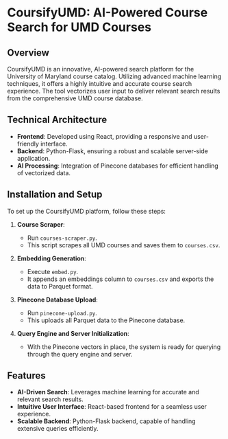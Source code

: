 # CoursifyUMD: AI-Powered Course Search for UMD Courses

## Overview

CoursifyUMD is an innovative, AI-powered search platform for the University of Maryland course catalog. Utilizing advanced machine learning techniques, it offers a highly intuitive and accurate course search experience. The tool vectorizes user input to deliver relevant search results from the comprehensive UMD course database.

## Technical Architecture

- **Frontend**: Developed using React, providing a responsive and user-friendly interface.
- **Backend**: Python-Flask, ensuring a robust and scalable server-side application.
- **AI Processing**: Integration of Pinecone databases for efficient handling of vectorized data.

## Installation and Setup

To set up the CoursifyUMD platform, follow these steps:

1. **Course Scraper**: 
   - Run `courses-scraper.py`.
   - This script scrapes all UMD courses and saves them to `courses.csv`.

2. **Embedding Generation**: 
   - Execute `embed.py`.
   - It appends an embeddings column to `courses.csv` and exports the data to Parquet format.

3. **Pinecone Database Upload**: 
   - Run `pinecone-upload.py`.
   - This uploads all Parquet data to the Pinecone database.

4. **Query Engine and Server Initialization**: 
   - With the Pinecone vectors in place, the system is ready for querying through the query engine and server.

## Features

- **AI-Driven Search**: Leverages machine learning for accurate and relevant search results.
- **Intuitive User Interface**: React-based frontend for a seamless user experience.
- **Scalable Backend**: Python-Flask backend, capable of handling extensive queries efficiently.
